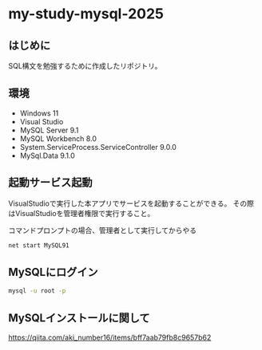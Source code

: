 # my-study-mysql-2025

## はじめに

SQL構文を勉強するために作成したリポジトリ。

## 環境

- Windows 11
- Visual Studio
- MySQL Server 9.1
- MySQL Workbench 8.0
- System.ServiceProcess.ServiceController 9.0.0
- MySql.Data 9.1.0

## 起動サービス起動

VisualStudioで実行した本アプリでサービスを起動することができる。
その際はVisualStudioを管理者権限で実行すること。

コマンドプロンプトの場合、管理者として実行してからやる

```bash
net start MySQL91
```

## MySQLにログイン

``` bash
mysql -u root -p
```

## MySQLインストールに関して

https://qiita.com/aki_number16/items/bff7aab79fb8c9657b62


